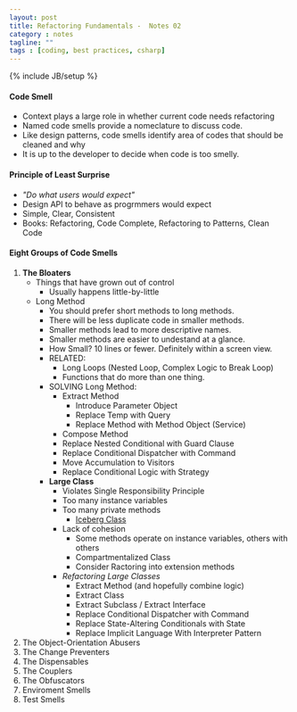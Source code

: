 ```yaml
---
layout: post
title: Refactoring Fundamentals -  Notes 02
category : notes
tagline: ""
tags : [coding, best practices, csharp]
---
```

{% include JB/setup %}

#### Code Smell

* Context plays a large role in whether current code needs refactoring
* Named code smells provide a nomeclature to discuss code.
* Like design patterns, code smells identify area of codes that should be cleaned and why
* It is up to the developer to decide when code is too smelly.


#### Principle of Least Surprise

* *"Do what users would expect"*
*  Design API to behave as progrmmers would expect
*  Simple, Clear, Consistent
*  Books: Refactoring, Code Complete, Refactoring to Patterns, Clean Code


#### Eight Groups of Code Smells

1. **The Bloaters**
	* Things that have grown out of control
		* Usually happens little-by-little
	* Long Method
		* You should prefer short methods to long methods.
		* There will be less duplicate code in smaller methods.
		* Smaller methods lead to more descriptive names.
		* Smaller methods are easier to undestand at a glance.
		* How Small? 10 lines or fewer. Definitely within a screen view. 
		* RELATED: 
			* Long Loops (Nested Loop, Complex Logic to Break Loop)
			* Functions that do more than one thing.
		* SOLVING Long Method:
			* Extract Method
				* Introduce Parameter Object
				* Replace Temp with Query
				* Replace Method with Method Object (Service)
			* Compose Method
			* Replace Nested Conditional with Guard Clause
			* Replace Conditional Dispatcher with Command
			* Move Accumulation to Visitors
			* Replace Conditional Logic with Strategy
		* **Large Class**
			* Violates Single Responsibility Principle
			* Too many instance variables
			* Too many private methods
				* [Iceberg Class](http://deviq.com/iceberg-class)
			* Lack of cohesion
				* Some methods operate on instance variables, others with others
				* Compartmentalized Class
				* Consider Ractoring into extension methods
			* *Refactoring Large Classes*
				* Extract Method (and hopefully combine logic)
				* Extract Class
				* Extract Subclass / Extract Interface
				* Replace Conditional Dispatcher with Command
				* Replace State-Altering Conditionals with State
				* Replace Implicit Language With Interpreter Pattern
2. The Object-Orientation Abusers
3. The Change Preventers
4. The Dispensables
5. The Couplers
6. The Obfuscators
7. Enviroment Smells
8. Test Smells
